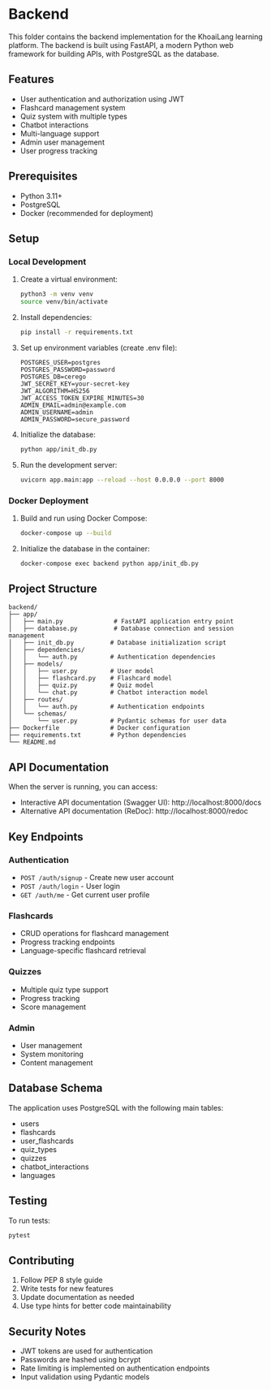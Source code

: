 # Backend

This folder contains the backend implementation for the KhoaiLang learning platform. The backend is built using FastAPI, a modern Python web framework for building APIs, with PostgreSQL as the database.

## Features

- User authentication and authorization using JWT
- Flashcard management system
- Quiz system with multiple types
- Chatbot interactions
- Multi-language support
- Admin user management
- User progress tracking

## Prerequisites

- Python 3.11+
- PostgreSQL
- Docker (recommended for deployment)

## Setup

### Local Development

1. Create a virtual environment:
   ```bash
   python3 -m venv venv
   source venv/bin/activate
   ```

2. Install dependencies:
   ```bash
   pip install -r requirements.txt
   ```

3. Set up environment variables (create .env file):
   ```env
   POSTGRES_USER=postgres
   POSTGRES_PASSWORD=password
   POSTGRES_DB=cerego
   JWT_SECRET_KEY=your-secret-key
   JWT_ALGORITHM=HS256
   JWT_ACCESS_TOKEN_EXPIRE_MINUTES=30
   ADMIN_EMAIL=admin@example.com
   ADMIN_USERNAME=admin
   ADMIN_PASSWORD=secure_password
   ```

4. Initialize the database:
   ```bash
   python app/init_db.py
   ```

5. Run the development server:
   ```bash
   uvicorn app.main:app --reload --host 0.0.0.0 --port 8000
   ```

### Docker Deployment

1. Build and run using Docker Compose:
   ```bash
   docker-compose up --build
   ```

2. Initialize the database in the container:
   ```bash
   docker-compose exec backend python app/init_db.py
   ```

## Project Structure

```
backend/
├── app/
│   ├── main.py              # FastAPI application entry point
│   ├── database.py          # Database connection and session management
│   ├── init_db.py          # Database initialization script
│   ├── dependencies/
│   │   └── auth.py         # Authentication dependencies
│   ├── models/
│   │   ├── user.py         # User model
│   │   ├── flashcard.py    # Flashcard model
│   │   ├── quiz.py         # Quiz model
│   │   └── chat.py         # Chatbot interaction model
│   ├── routes/
│   │   └── auth.py         # Authentication endpoints
│   └── schemas/
│       └── user.py         # Pydantic schemas for user data
├── Dockerfile              # Docker configuration
├── requirements.txt        # Python dependencies
└── README.md
```

## API Documentation

When the server is running, you can access:
- Interactive API documentation (Swagger UI): http://localhost:8000/docs
- Alternative API documentation (ReDoc): http://localhost:8000/redoc

## Key Endpoints

### Authentication
- `POST /auth/signup` - Create new user account
- `POST /auth/login` - User login
- `GET /auth/me` - Get current user profile

### Flashcards
- CRUD operations for flashcard management
- Progress tracking endpoints
- Language-specific flashcard retrieval

### Quizzes
- Multiple quiz type support
- Progress tracking
- Score management

### Admin
- User management
- System monitoring
- Content management

## Database Schema

The application uses PostgreSQL with the following main tables:
- users
- flashcards
- user_flashcards
- quiz_types
- quizzes
- chatbot_interactions
- languages

## Testing

To run tests:
```bash
pytest
```

## Contributing

1. Follow PEP 8 style guide
2. Write tests for new features
3. Update documentation as needed
4. Use type hints for better code maintainability

## Security Notes

- JWT tokens are used for authentication
- Passwords are hashed using bcrypt
- Rate limiting is implemented on authentication endpoints
- Input validation using Pydantic models